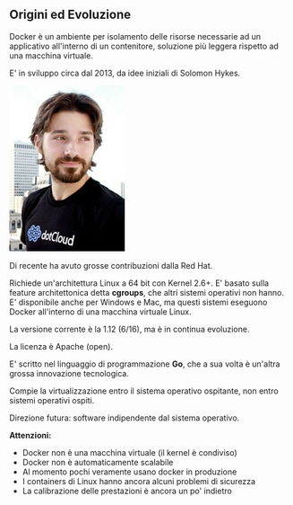 ## Origini ed Evoluzione

Docker è un ambiente per isolamento delle risorse necessarie ad un applicativo all'interno di un contenitore, soluzione più leggera rispetto ad una macchina virtuale.

E' in sviluppo circa dal 2013, da idee iniziali di Solomon Hykes.

![Hykes](/gitbook/images/hykes.png)

Di recente ha avuto grosse contribuzioni dalla Red Hat.

Richiede un'architettura Linux a 64 bit con Kernel 2.6+. E' basato sulla feature architettonica detta **cgroups**, che altri sistemi operativi non hanno. E' disponibile anche per Windows e Mac, ma questi sistemi eseguono Docker all'interno di una macchina virtuale Linux.

La versione corrente è la 1.12 (6/16), ma è in continua evoluzione.

La licenza è Apache (open).

E' scritto nel linguaggio di programmazione **Go**, che a sua volta è un'altra grossa innovazione tecnologica.

Compie la virtualizzazione entro il sistema operativo ospitante, non entro sistemi operativi ospiti.

Direzione futura: software indipendente dal sistema operativo.

**Attenzioni:**

* Docker non è una macchina virtuale (il kernel è condiviso)
* Docker non è automaticamente scalabile
* Al momento pochi veramente usano docker in produzione
* I containers di Linux hanno ancora alcuni problemi di sicurezza
* La calibrazione delle prestazioni è ancora un po' indietro

